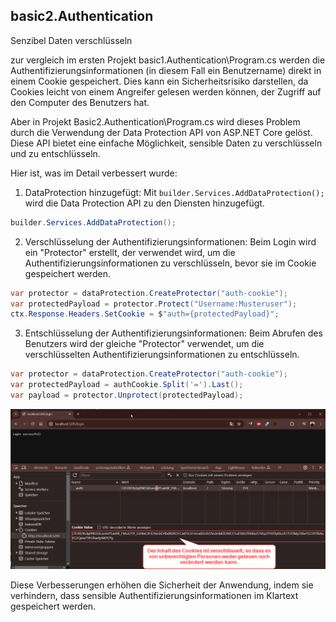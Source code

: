## basic2.Authentication
Senzibel Daten verschlüsseln

zur vergleich im ersten Projekt basic1.Authentication\Program.cs werden die Authentifizierungsinformationen (in diesem Fall ein Benutzername) direkt in einem Cookie gespeichert. 
Dies kann ein Sicherheitsrisiko darstellen, da Cookies leicht von einem Angreifer gelesen werden können, der Zugriff auf den Computer des Benutzers hat.

Aber in Projekt Basic2.Authentication\Program.cs wird dieses Problem durch die Verwendung der Data Protection API von ASP.NET Core gelöst. 
Diese API bietet eine einfache Möglichkeit, sensible Daten zu verschlüsseln und zu entschlüsseln.


Hier ist, was im Detail verbessert wurde:
1.	DataProtection hinzugefügt: Mit ``builder.Services.AddDataProtection();`` wird die Data Protection API zu den Diensten hinzugefügt.		
```csharp
builder.Services.AddDataProtection();
```

2.	Verschlüsselung der Authentifizierungsinformationen: Beim Login wird ein "Protector" erstellt, der verwendet wird, um die Authentifizierungsinformationen zu verschlüsseln, bevor sie im Cookie gespeichert werden.
```csharp
var protector = dataProtection.CreateProtector("auth-cookie");
var protectedPayload = protector.Protect("Username:Musteruser");
ctx.Response.Headers.SetCookie = $"auth={protectedPayload}";
```

3.	Entschlüsselung der Authentifizierungsinformationen: Beim Abrufen des Benutzers wird der gleiche "Protector" verwendet, um die verschlüsselten Authentifizierungsinformationen zu entschlüsseln.

```csharp
var protector = dataProtection.CreateProtector("auth-cookie");
var protectedPayload = authCookie.Split('=').Last();
var payload = protector.Unprotect(protectedPayload);
```

![Protected-Cookie](./docs/protected-cookies.png)


Diese Verbesserungen erhöhen die Sicherheit der Anwendung, indem sie verhindern, dass sensible Authentifizierungsinformationen im Klartext gespeichert werden.